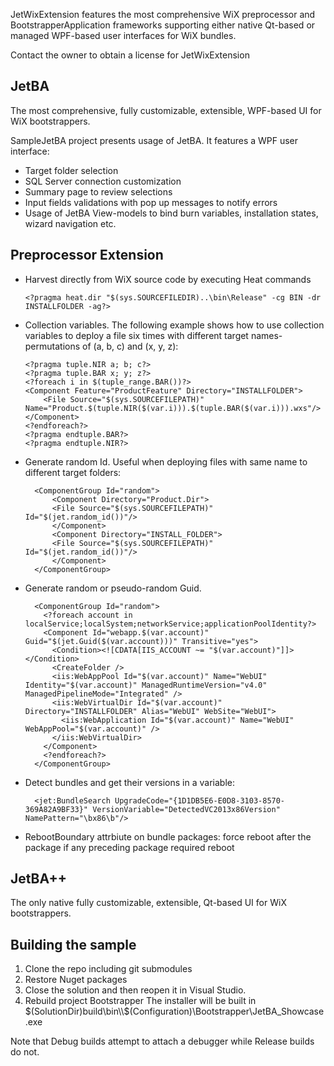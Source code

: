 JetWixExtension features the most comprehensive WiX preprocessor and BootstrapperApplication frameworks supporting either native Qt-based or managed WPF-based user interfaces for WiX bundles.

Contact the owner to obtain a license for JetWixExtension

## JetBA

The most comprehensive, fully customizable, extensible, WPF-based UI for WiX bootstrappers.

SampleJetBA project presents usage of JetBA. It features a WPF user interface:
  - Target folder selection
  - SQL Server connection customization
  - Summary page to review selections
  - Input fields validations with pop up messages to notify errors
  - Usage of JetBA View-models to bind burn variables, installation states, wizard navigation etc.

## Preprocessor Extension

- Harvest directly from WiX source code by executing Heat commands
  ~~~~~~~
  <?pragma heat.dir "$(sys.SOURCEFILEDIR)..\bin\Release" -cg BIN -dr INSTALLFOLDER -ag?>
  ~~~~~~~
- Collection variables.
  The following example shows how to use collection variables to deploy a file six times with different target names- permutations of (a, b, c) and (x, y, z):
  ~~~~~~~
  <?pragma tuple.NIR a; b; c?>
  <?pragma tuple.BAR x; y; z?>
  <?foreach i in $(tuple_range.BAR())?>
  <Component Feature="ProductFeature" Directory="INSTALLFOLDER">
      <File Source="$(sys.SOURCEFILEPATH)" Name="Product.$(tuple.NIR($(var.i))).$(tuple.BAR($(var.i))).wxs"/>
  </Component>
  <?endforeach?>
  <?pragma endtuple.BAR?>
  <?pragma endtuple.NIR?>
  ~~~~~~~
- Generate random Id. 
  Useful when deploying files with same name to different target folders:
  ~~~~~~~
	<ComponentGroup Id="random">
		<Component Directory="Product.Dir">
		<File Source="$(sys.SOURCEFILEPATH)" Id="$(jet.random_id())"/>
		</Component>
		<Component Directory="INSTALL_FOLDER">
		<File Source="$(sys.SOURCEFILEPATH)" Id="$(jet.random_id())"/>
		</Component>
	</ComponentGroup>
  ~~~~~~~
- Generate random or pseudo-random Guid. 
  ~~~~~~~
  	<ComponentGroup Id="random">
      <?foreach account in localService;localSystem;networkService;applicationPoolIdentity?>
      <Component Id="webapp.$(var.account)" Guid="$(jet.Guid($(var.account)))" Transitive="yes">
        <Condition><![CDATA[IIS_ACCOUNT ~= "$(var.account)"]]></Condition>
        <CreateFolder />
        <iis:WebAppPool Id="$(var.account)" Name="WebUI" Identity="$(var.account)" ManagedRuntimeVersion="v4.0" ManagedPipelineMode="Integrated" />
        <iis:WebVirtualDir Id="$(var.account)" Directory="INSTALLFOLDER" Alias="WebUI" WebSite="WebUI">
          <iis:WebApplication Id="$(var.account)" Name="WebUI" WebAppPool="$(var.account)" />
        </iis:WebVirtualDir>
      </Component>
      <?endforeach?>
  	</ComponentGroup>
  ~~~~~~~
- Detect bundles and get their versions in a variable:
  ~~~~~~~
    <jet:BundleSearch UpgradeCode="{1D1DB5E6-E0D8-3103-8570-369A82A9BF33}" VersionVariable="DetectedVC2013x86Version" NamePattern="\bx86\b"/>
  ~~~~~~~
- RebootBoundary attrbiute on bundle packages: force reboot after the package if any preceding package required reboot

## JetBA++

The only native fully customizable, extensible, Qt-based UI for WiX bootstrappers.

## Building the sample

1. Clone the repo including git submodules
1. Restore Nuget packages
1. Close the solution and then reopen it in Visual Studio.
1. Rebuild project Bootstrapper
   The installer will be built in $(SolutionDir)build\bin\\$(Configuration)\Bootstrapper\JetBA_Showcase.exe

Note that Debug builds attempt to attach a debugger while Release builds do not.